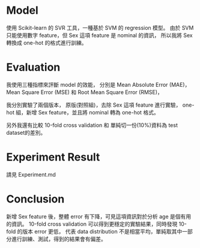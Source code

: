 

# Model

使用 Scikit-learn 的 SVR 工具，一種基於 SVM 的 regression 模型。
由於 SVM 只能使用數字 feature，但 Sex 這項 feature 是 nominal 的資訊，
所以我將 Sex 轉換成 one-hot 的格式進行訓練。


# Evaluation

我使用三種指標來評斷 model 的效能，
分別是 Mean Absolute Error (MAE)，
Mean Square Error (MSE) 和 Root Mean Square Error (RMSE)，

我分別實驗了兩個版本，
原版(對照組)，去除 Sex 這項 feature 進行實驗，
one-hot 組，新增 Sex feature，並且將 nominal 轉為 one-hot 格式。

另外我還有比較 10-fold cross validation 和 單純切一份(10%)資料為 test dataset的差別。


# Experiment Result

請見 Experiment.md


# Conclusion

新增 Sex feature 後，整體 error 有下降，可見這項資訊對於分析 age 是個有用的資訊。
10-fold cross validation 可以得到更穩定的實驗結果，同時發現 10-fold 的版本 error 更低，
代表 data distribution 不是相當平均，單純取其中一部分進行訓練、測試，得到的結果會有偏差。

